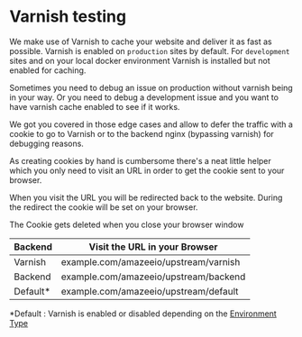 # Varnish testing

We make use of Varnish to cache your website and deliver it as fast as possible.
Varnish is enabled on `production` sites by default. For `development` sites and on
your local docker environment Varnish is installed but not enabled for caching.

Sometimes you need to debug an issue on production without varnish being in your way.
Or you need to debug a development issue and you want to have varnish cache enabled to see if it works.

We got you covered in those edge cases and allow to defer the traffic with a cookie
to go to Varnish or to the backend nginx (bypassing varnish) for debugging reasons.

As creating cookies by hand is cumbersome there's a neat little helper which you
only need to visit an URL in order to get the cookie sent to your browser.

When you visit the URL you will be redirected back to the website. During the
redirect the cookie will be set on your browser.

The Cookie gets deleted when you close your browser window

| Backend  | Visit the URL in your Browser         |
|----------|---------------------------------------|
| Varnish  | example.com/amazeeio/upstream/varnish |
| Backend  | example.com/amazeeio/upstream/backend |
| Default* | example.com/amazeeio/upstream/default |


*Default : Varnish is enabled or disabled depending on the [Environment Type](environment_type.md)
